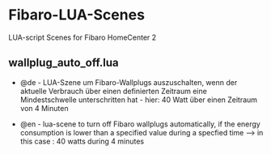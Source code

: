 # Fibaro-LUA-Scenes
LUA-script Scenes for Fibaro HomeCenter 2


## wallplug_auto_off.lua

- @de - LUA-Szene um Fibaro-Wallplugs auszuschalten, wenn der aktuelle Verbrauch über einen definierten Zeitraum eine Mindestschwelle unterschritten hat - hier:     40 Watt über einen Zeitraum von 4 Minuten

- @en - lua-scene to turn off Fibaro wallplugs automatically, if the energy consumption is lower than a specified value during a specfied time --> in this case : 40 watts during 4 minutes

